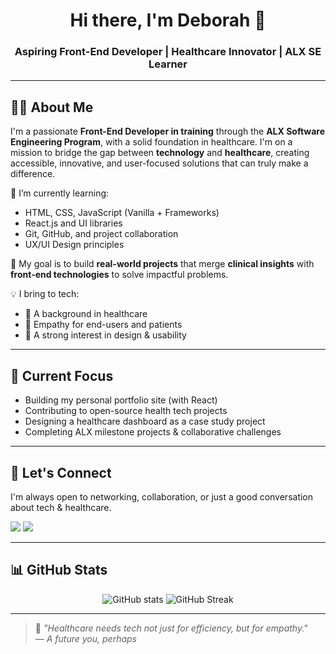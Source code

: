 <h1 align="center">Hi there, I'm Deborah 👋</h1>
<h3 align="center">Aspiring Front-End Developer | Healthcare Innovator | ALX SE Learner</h3>

---

<!-- About Me Section -->
## 🙋‍♂️ About Me

I'm a passionate **Front-End Developer in training** through the **ALX Software Engineering Program**, with a solid foundation in healthcare. I'm on a mission to bridge the gap between **technology** and **healthcare**, creating accessible, innovative, and user-focused solutions that can truly make a difference.

🌱 I’m currently learning:
- HTML, CSS, JavaScript (Vanilla + Frameworks)
- React.js and UI libraries
- Git, GitHub, and project collaboration
- UX/UI Design principles

🎯 My goal is to build **real-world projects** that merge **clinical insights** with **front-end technologies** to solve impactful problems.

💡 I bring to tech:
- 🏥 A background in healthcare
- 👥 Empathy for end-users and patients
- 🎨 A strong interest in design & usability

---

<!-- What I'm Working On -->
## 🚀 Current Focus

- Building my personal portfolio site (with React)
- Contributing to open-source health tech projects
- Designing a healthcare dashboard as a case study project
- Completing ALX milestone projects & collaborative challenges

---

<!-- Let's Connect -->
## 🤝 Let's Connect

I'm always open to networking, collaboration, or just a good conversation about tech & healthcare.

<p align="left">
  <a href="https://www.linkedin.com/in/deborahhenrymchau" target="_blank"><img src="https://img.shields.io/badge/LinkedIn-blue?style=flat&logo=linkedin&labelColor=blue" /></a>
  <a href="mailto:deborahenry94@yahoo.com"><img src="https://img.shields.io/badge/Gmail-red?style=flat&logo=gmail&labelColor=red" /></a>
</p>

---

<!-- GitHub Stats -->
## 📊 GitHub Stats

<p align="center">
  <img src="https://github-readme-stats.vercel.app/api?username=yourusername&show_icons=true&theme=radical" alt="GitHub stats"/>
  <img src="https://github-readme-streak-stats.herokuapp.com/?user=yourusername&theme=radical" alt="GitHub Streak"/>
</p>

---

<!-- Footer Quote -->
> 🧠 *"Healthcare needs tech not just for efficiency, but for empathy."*  
> — *A future you, perhaps*




